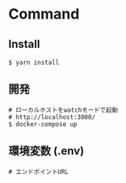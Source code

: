 # Command

## Install
```
$ yarn install
```

## 開発

```
# ローカルホストをwatchモードで起動
# http://localhost:3000/
$ docker-compose up
```

## 環境変数 (.env)
```
# エンドポイントURL

```
